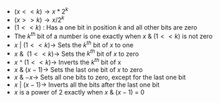 - $(x << k) \rightarrow x * 2^k$
- $(x >> k) \rightarrow x / 2^k$
- $(1 << k)$ : Has a one bit in position $k$ and all other bits are zero
- The $k^{th}$ bit of a number is one exactly when $x$ & $(1 << k)$ is not zero
- $x$ | $(1 << k) \rightarrow$ Sets the $k^{th}$ bit of $x$ to one
- $x$ & $~(1 << k) \rightarrow$ Sets the $k^{th}$ bit of $x$ to zero
- $x$ ^ $(1 << k) \rightarrow$  Inverts the $k^{th}$ bit of x
- $x$ & $(x - 1) \rightarrow$ Sets the last one bit of $x$ to zero
- $x$ & $-x \rightarrow$ Sets all one bits to zero, except for the last one bit
- $x$ | $(x - 1) \rightarrow$ Inverts all the bits after the last one bit
- $x$ is a power of 2 exactly when $x$ & $(x - 1)$ = 0
